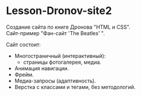 # Lesson-Dronov-site2

Создание сайта по книге Дронова "HTML и CSS".  
Сайт-пример "Фан-сайт 'The Beatles' ".

Сайт состоит:
+ Многостраничный (интерактивный):
  - страницы фотогалерея, медиа.
+ Анимация навигации.
+ Фрейм.
+ Медиа-запросы (адаптивность).
+ Верстка с классами и тегами, без методологий.
